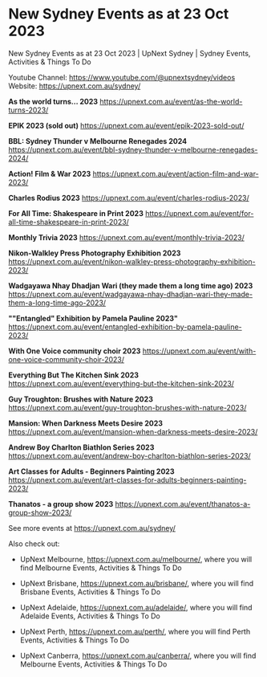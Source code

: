 # New Sydney Events as at 23 Oct 2023
New Sydney Events as at 23 Oct 2023 | UpNext Sydney | Sydney Events, Activities &amp; Things To Do

Youtube Channel: https://www.youtube.com/@upnextsydney/videos 
Website: https://upnext.com.au/sydney/


**As the world turns… 2023**
 https://upnext.com.au/event/as-the-world-turns-2023/

**EPIK 2023 (sold out)**
 https://upnext.com.au/event/epik-2023-sold-out/

**BBL: Sydney Thunder v Melbourne Renegades 2024**
 https://upnext.com.au/event/bbl-sydney-thunder-v-melbourne-renegades-2024/

**Action! Film & War 2023**
 https://upnext.com.au/event/action-film-and-war-2023/

**Charles Rodius 2023**
 https://upnext.com.au/event/charles-rodius-2023/

**For All Time: Shakespeare in Print 2023**
 https://upnext.com.au/event/for-all-time-shakespeare-in-print-2023/

**Monthly Trivia 2023**
 https://upnext.com.au/event/monthly-trivia-2023/

**Nikon-Walkley Press Photography Exhibition 2023**
 https://upnext.com.au/event/nikon-walkley-press-photography-exhibition-2023/

**Wadgayawa Nhay Dhadjan Wari (they made them a long time ago) 2023**
 https://upnext.com.au/event/wadgayawa-nhay-dhadjan-wari-they-made-them-a-long-time-ago-2023/

**""Entangled" Exhibition by Pamela Pauline 2023"**
 https://upnext.com.au/event/entangled-exhibition-by-pamela-pauline-2023/

**With One Voice community choir 2023**
 https://upnext.com.au/event/with-one-voice-community-choir-2023/

**Everything But The Kitchen Sink 2023**
 https://upnext.com.au/event/everything-but-the-kitchen-sink-2023/

**Guy Troughton: Brushes with Nature 2023**
 https://upnext.com.au/event/guy-troughton-brushes-with-nature-2023/

**Mansion: When Darkness Meets Desire 2023**
 https://upnext.com.au/event/mansion-when-darkness-meets-desire-2023/

**Andrew Boy Charlton Biathlon Series 2023**
 https://upnext.com.au/event/andrew-boy-charlton-biathlon-series-2023/

**Art Classes for Adults - Beginners Painting 2023**
 https://upnext.com.au/event/art-classes-for-adults-beginners-painting-2023/

**Thanatos - a group show 2023**
 https://upnext.com.au/event/thanatos-a-group-show-2023/



See more events at https://upnext.com.au/sydney/


Also check out:

* UpNext Melbourne, https://upnext.com.au/melbourne/, where you will find Melbourne Events, Activities & Things To Do

* UpNext Brisbane, https://upnext.com.au/brisbane/, where you will find Brisbane Events, Activities & Things To Do

* UpNext Adelaide, https://upnext.com.au/adelaide/, where you will find Adelaide Events, Activities & Things To Do

* UpNext Perth, https://upnext.com.au/perth/, where you will find Perth Events, Activities & Things To Do

* UpNext Canberra, https://upnext.com.au/canberra/, where you will find Melbourne Events, Activities & Things To Do